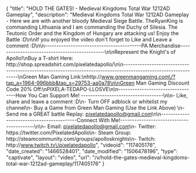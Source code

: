{
    "title": "HOLD THE GATES! - Medieval Kingdoms Total War 1212AD Gameplay",
    "description": "Medieval Kingdoms Total War 1212AD Gameplay - Here we are with another bloody Medieval Siege Battle.  TheRyanKing is commanding Lithuania and I am commanding the Duchy of Silesia.  The Teutonic Order and the Kingdom of Hungary are attacking us!  Enjoy the Battle :D\n\nIf you enjoyed the video don't forget to Like and Leave a comment :D\n\n-----------------------------------------PA Merchandise----------------------------------------------\n\nRepresent the Knight's of Apollo!\nBuy a T-shirt Here: http:\/\/shop.spreadshirt.com\/pixelatedapollo\/\n\n---------------------------------------------------------------------------------------------------------------\nGreen Man Gaming Link:\nhttp:\/\/www.greenmangaming.com\/?tap_a=1964-996bbb&tap_s=29753-aa0a78\n\nGreen Man Gaming Discount Code 20% Off:\nPIXELA-TEDAPO-LLOSVE\n\n----------------------------------How You Can Support Me! -----------------------------------\n\n- Like, share and leave a comment :D\n- Turn OFF adblock or whitelist my channel\n- Buy a Game from Green Man Gaming (Use the Link Above) \n- Send me a GREAT battle Replay: pixelatedapollo@gmail.com\n\n------------------------------------------Connect With Me!-----------------------------------------\n\n- Email: pixelatedapollo@gmail.com\n- Twitter: https:\/\/twitter.com\/PixelatedApollo\n- Steam Group:  http:\/\/steamcommunity.com\/groups\/apollosknights\n- Twitch: http:\/\/www.twitch.tv\/pixelatedapollo",
    "videoid": "117405176",
    "date_created": "1466528401",
    "date_modified": "1506478196",
    "type": "captivate",
    "layout": "video",
    "url": "\/v\/hold-the-gates-medieval-kingdoms-total-war-1212ad-gameplay\/117405176"
}